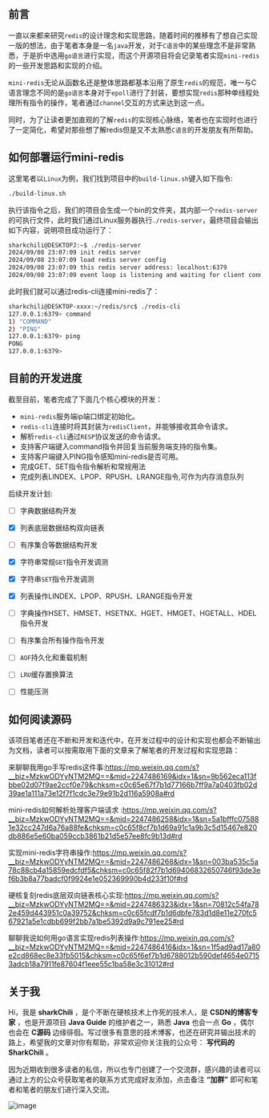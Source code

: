 ## 前言
一直以来都来研究`redis`的设计理念和实现思路，随着时间的推移有了想自己实现一版的想法，由于笔者本身是一名`java`开发，对于`C语言`中的某些理念不是非常熟悉，于是折中选用`go语言`进行实现，而这个开源项目将会记录笔者实现`mini-redis`的一些开发思路和实现的介绍。

`mini-redis`无论从函数名还是整体思路都基本沿用了原生`redis`的规范，唯一与C语言理念不同的是`go语言`本身对于`epoll`进行了封装，要想实现`redis`那种单线程处理所有指令的操作，笔者通过`channel`交互的方式来达到这一点。

同时，为了让读者更加直观的了解`redis`的实现核心脉络，笔者也在实现时也进行了一定简化，希望对那些想了解redis但是又不太熟悉`C语言`的开发朋友有所帮助。


## 如何部署运行mini-redis

这里笔者以`Linux`为例，我们找到项目中的`build-linux.sh`键入如下指令:

```bash
./build-linux.sh
```

执行该指令之后，我们的项目会生成一个bin的文件夹，其内部一个`redis-server`的可执行文件，此时我们通过Linux服务器执行`./redis-server`，最终项目会输出如下内容，说明项目成功运行了：

```bash
sharkchili@DESKTOPJ:~$ ./redis-server
2024/09/08 23:07:09 init redis server
2024/09/08 23:07:09 load redis server config
2024/09/08 23:07:09 this redis server address: localhost:6379
2024/09/08 23:07:09 event loop is listening and waiting for client connection.

```


此时我们就可以通过redis-cli连接mini-redis了：

```bash
sharkchili@DESKTOP-xxxx:~/redis/src$ ./redis-cli
127.0.0.1:6379> command
1) "COMMAND"
2) "PING"
127.0.0.1:6379> ping
PONG
127.0.0.1:6379>

```




## 目前的开发进度

截至目前，笔者完成了下面几个核心模块的开发：

- `mini-redis`服务端ip端口绑定初始化。
- `redis-cli`连接时将其封装为`redisClient`，并能够接收其命令请求。
- 解析`redis-cli`通过`RESP`协议发送的命令请求。
- 支持客户端键入command指令并回复当前服务端支持的指令集。
- 支持客户端键入PING指令感知mini-redis是否可用。
- 完成GET、SET指令指令解析和常规用法
- 完成列表LINDEX、LPOP、RPUSH、LRANGE指令,可作为内存消息队列


后续开发计划:

+ [ ] 字典数据结构开发
+ [x] 列表底层数据结构双向链表
+ [ ] 有序集合等数据结构开发
+ [x] 字符串常规`GET`指令开发调测
+ [x] 字符串`SET`指令开发调测
+ [x] 列表操作LINDEX、LPOP、RPUSH、LRANGE指令开发
+ [ ] 字典操作HSET、HMSET、HSETNX、HGET、HMGET、HGETALL、HDEL指令开发
+ [ ] 有序集合所有操作指令开发
+ [ ] `AOF`持久化和重载机制
+ [ ] `LRU`缓存置换算法
+ [ ] 性能压测


## 如何阅读源码

该项目笔者还在不断和开发和迭代中，在开发过程中的设计和实现也都会不断输出为文档，读者可以按需取用下面的文章来了解笔者的开发过程和实现思路：


来聊聊我用go手写redis这件事:<https://mp.weixin.qq.com/s?__biz=MzkwODYyNTM2MQ==&mid=2247486169&idx=1&sn=9b562eca113fbbe02d07f9ae2ccf0e79&chksm=c0c65e67f7b1d77166b7ff9a7a0403fb02d39ae1a111a73e12f7f1cdc3e79e91b2d116a5908a#rd>

mini-redis如何解析处理客户端请求
:<https://mp.weixin.qq.com/s?__biz=MzkwODYyNTM2MQ==&mid=2247486258&idx=1&sn=5a1bfffc075881e32cc247d6a76a88fe&chksm=c0c65f8cf7b1d69a91c1a9b3c5d15467e820db886e5e60ba059ccb3861b21d5e57ee8fc9b13d#rd>

实现mini-redis字符串操作:<https://mp.weixin.qq.com/s?__biz=MzkwODYyNTM2MQ==&mid=2247486268&idx=1&sn=003ba535c5a78c88cb4a15859edcfdf5&chksm=c0c65f82f7b1d69406832650746f93de3ef6b3b8a77badcf0f9924e1e052369990b4d233f10f#rd>


硬核复刻redis底层双向链表核心实现:<https://mp.weixin.qq.com/s?__biz=MzkwODYyNTM2MQ==&mid=2247486323&idx=1&sn=70812c54fa782e459d443951c0a39752&chksm=c0c65fcdf7b1d6dbfe783d1d8e11e270fc567921a5e1cdbb699f2bb7a1be5392d9a9c791ee25#rd>

聊聊我说如何用go语言实现redis列表操作:<https://mp.weixin.qq.com/s?__biz=MzkwODYyNTM2MQ==&mid=2247486416&idx=1&sn=1f5ad9ad17a80e2cd868ec8e33fb5015&chksm=c0c65f6ef7b1d6788012b590def4654e07153adcb18a7911fe87604f1eee55c1ba58e3c31012#rd>

## 关于我

Hi，我是 **sharkChili** ，是个不断在硬核技术上作死的技术人，是 **CSDN的博客专家** ，也是开源项目 **Java Guide** 的维护者之一，熟悉 **Java** 也会一点 **Go** ，偶尔也会在 **C源码** 边缘徘徊。写过很多有意思的技术博客，也还在研究并输出技术的路上，希望我的文章对你有帮助，非常欢迎你关注我的公众号： **写代码的SharkChili** 。

因为近期收到很多读者的私信，所以也专门创建了一个交流群，感兴趣的读者可以通过上方的公众号获取笔者的联系方式完成好友添加，点击备注  **“加群”**  即可和笔者和笔者的朋友们进行深入交流。


![image](https://github.com/user-attachments/assets/ed27dbdf-f0da-40b3-bb4e-cf948c4611a3)
